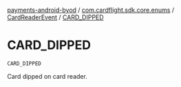 [payments-android-byod](../../index.md) / [com.cardflight.sdk.core.enums](../index.md) / [CardReaderEvent](index.md) / [CARD_DIPPED](./-c-a-r-d_-d-i-p-p-e-d.md)

# CARD_DIPPED

`CARD_DIPPED`

Card dipped on card reader.

